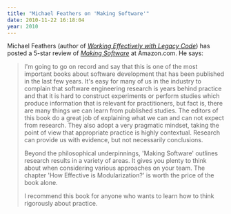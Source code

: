 ```yaml
---
title: "Michael Feathers on 'Making Software'"
date: 2010-11-22 16:18:04
year: 2010
---
```

Michael Feathers (author of <a href="http://www.amazon.com/Working-Effectively-Legacy-Michael-Feathers/dp/0131177052/"><em>Working Effectively with Legacy Code</em></a>) has posted a 5-star review of <a href="http://www.amazon.com/gp/product/0596808321"><em>Making Software</em></a> at Amazon.com.  He says:
<blockquote>I'm going to go on record and say that this is one of the most important  books about software development that has been published in the last  few years.  It's easy for many of us in the industry to complain that  software engineering research is years behind practice and that it is  hard to construct experiments or perform studies which produce  information that is relevant for practitioners, but fact is, there are  many things we can learn from published studies.
The editors of this book do a great job of explaining what we can  and can not expect from research.  They also adopt a very pragmatic  mindset, taking the point of view that appropriate practice is highly  contextual.  Research can provide us with evidence, but not necessarily  conclusions.

Beyond the philosophical underpinnings, 'Making Software' outlines  research results in a variety of areas.  It gives you plenty to think  about when considering various approaches on your team.  The chapter  'How Effective is Modularization?' is worth the price of the book alone.

I recommend this book for anyone who wants to learn how to think rigorously about practice.</blockquote>
